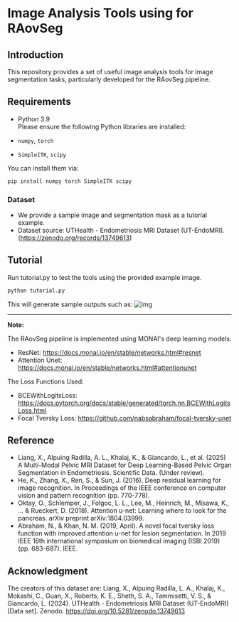 # Image Analysis Tools using for RAovSeg

## Introduction

This repository provides a set of useful image analysis tools for image segmentation tasks, particularly developed for the RAovSeg pipeline.


## Requirements

- Python 3.9  
Please ensure the following Python libraries are installed:

- `numpy`, `torch`  
- `SimpleITK`, `scipy`

You can install them via:

```bash
pip install numpy torch SimpleITK scipy
```

### Dataset
- We provide a sample image and segmentation mask as a tutorial example.
- Dataset source: UTHealth - Endometriosis MRI Dataset (UT-EndoMRI). (https://zenodo.org/records/13749613)


## Tutorial

Run tutorial.py to test the tools using the provided example image.

```bash
python tutorial.py
```

This will generate sample outputs such as:
![img](./example/results/Image.png)

---

**Note:** 

The RAovSeg pipeline is implemented using MONAI's deep learning models:

- ResNet: https://docs.monai.io/en/stable/networks.html#resnet
- Attention Unet: https://docs.monai.io/en/stable/networks.html#attentionunet

The Loss Functions Used:

- BCEWithLogitsLoss: https://docs.pytorch.org/docs/stable/generated/torch.nn.BCEWithLogitsLoss.html
- Focal Tversky Loss: https://github.com/nabsabraham/focal-tversky-unet


## Reference
- Liang, X., Alpuing Radilla, A. L., Khalaj, K., & Giancardo, L., et al. (2025) A Multi-Modal Pelvic MRI Dataset for Deep Learning-Based Pelvic Organ Segmentation in Endometriosis. Scientific Data. (Under review).
- He, K., Zhang, X., Ren, S., & Sun, J. (2016). Deep residual learning for image recognition. In Proceedings of the IEEE conference on computer vision and pattern recognition (pp. 770-778).
- Oktay, O., Schlemper, J., Folgoc, L. L., Lee, M., Heinrich, M., Misawa, K., ... & Rueckert, D. (2018). Attention u-net: Learning where to look for the pancreas. arXiv preprint arXiv:1804.03999.
- Abraham, N., & Khan, N. M. (2019, April). A novel focal tversky loss function with improved attention u-net for lesion segmentation. In 2019 IEEE 16th international symposium on biomedical imaging (ISBI 2019) (pp. 683-687). IEEE.

## Acknowledgment
The creators of this dataset are:
Liang, X., Alpuing Radilla, L. A., Khalaj, K., Mokashi, C., Guan, X., Roberts, K. E., Sheth, S. A., Tammisetti, V. S., & Giancardo, L. (2024). UTHealth - Endometriosis MRI Dataset (UT-EndoMRI) [Data set]. Zenodo. https://doi.org/10.5281/zenodo.13749613

